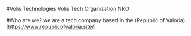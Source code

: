 #Volis Technologies
Volis Tech Organization NRO

#Who are we?
we are a tech company based in the (Republic of Valoria)[https://www.republicofvaloria.site/]
